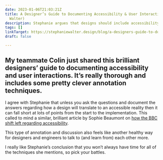 ```yaml
---
date: 2023-01-06T21:03:21Z
title: A Designer’s Guide to Documenting Accessibility & User Interactions (by Stephanie
  Walter)
description: Stephanie argues that designs should include accessibility-related annotations
tags: []
linkTarget: https://stephaniewalter.design/blog/a-designers-guide-to-documenting-accessibility-user-interactions/
draft: false

---
```

My teammate Colin just shared this brilliant designers’ guide to documenting accessibility and user interactions. It’s really thorough and includes some pretty clever annotation techniques.
---

I agree with Stephanie that unless you ask the questions and document the answers regarding how a design will translate to an accessible reality then it can fall short at lots of points from the start to the implementation. This called to mind a similar, brilliant article by Sophie Beaumont on [how the BBC shift left regarding accessibility](https://fuzzylogic.me/posts/2021-05-24-shifting-left-how-introducing-accessibility-earlier-helps-the-bbcs-design-system-or-by-sophie-beaumont-or-bbc-design-engineering/). 

This type of annotation and discussion also feels like another healthy way for designers and engineers to talk to (and learn from) each other more.

I really like Stephanie’s conclusion that you won’t always have time for all of the techniques she mentions, so pick your battles.